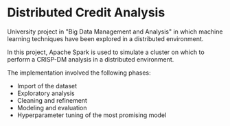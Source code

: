 # Distributed Credit Analysis
University project in "Big Data Management and Analysis" in which machine learning techniques have been explored in a distributed environment.

In this project, Apache Spark is used to simulate a cluster on which to perform a CRISP-DM analysis in a distributed environment.

The implementation involved the following phases:

- Import of the dataset
- Exploratory analysis
- Cleaning and refinement
- Modeling and evaluation
- Hyperparameter tuning of the most promising model
